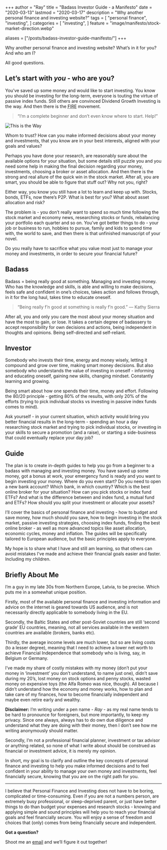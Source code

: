 +++
author = "Ray"
title = "Badass Investor Guide - a Manifesto"
date = "2020-03-13"
lastmod = "2020-03-17"
description = "Why another personal finance and investing website?"
tags = [
    "personal finance",
    "investing",
]
categories = [
    "investing",
]
feature = "image/manifesto/stock-market-direction.webp"

aliases = ["/posts/badass-investor-guide-manifesto/"]
+++

Why another personal finance and investing website? What’s in it for you? And who am I?

All good questions.

<!--more-->

## Let’s start with *you* - who are you?

You’ve saved up some money and would like to start investing. You know you should be investing for the long-term, everyone is touting the virtue of passive index funds. Still others are convinced Dividend Growth Investing is the way. And then there is the <abbr title="Financial Independence Retire Early">FIRE</abbr> movement.

>“I’m a complete beginner and don’t even know where to start. Help!”

![This is the Way](/image/manifesto/mandalorian-this-is-the-way.gif)

Whom to trust? How can you make informed decisions about your money and investments, that you know are in your best interests, aligned with your goals and values?

Perhaps you have done your research, are reasonably sure about the available options for your situation, but some details still puzzle you and you need some help in making the final decision regarding your money, investments, choosing a broker or asset allocation.
And then there is the strong and real allure of the quick win in the stock market. After all, you are smart, you should be able to figure that stuff out? Why not you, right?

Either way, you know you still have a lot to learn and keep up with. Stocks, bonds, ETFs, now there’s P2P. What is best for you? What about asset allocation and risk?

The problem is - you don’t really want to spend so much time following the stock market and economy news, researching stocks or funds, rebalancing your portfolio each quarter and so on. You’ve got better things to do - your job or business to run, hobbies to pursue, family and kids to spend time with, the world to save, and then there is that unfinished manuscript of your novel.

Do you really have to sacrifice what you value most just to manage your money and investments, in order to secure your financial future?

## Badass

Badass = being really good at something. Managing and investing money. Who has the knowledge and skills, is able and willing to make decisions, feels safe and confident in one’s choices, takes action and follows through, in it for the long haul, takes time to educate oneself.

>“Being really f’n good at something is really f’n good.” — Kathy Sierra

After all, you and only you care the most about your money situation and have the most to gain, or lose.
It takes a certain degree of badassery to accept responsibility for own decisions and actions, being independent in thoughts and opinions. Being self-directed and self-reliant.

## Investor

Somebody who invests their time, energy and money wisely, letting it compound and grow over time, making smart money decisions. But also somebody who understands the value of investing in oneself - informing and educating oneself, gaining new skills, changing mindset. Constantly learning and growing.

Being smart about how one spends their time, money and effort. Following the 80/20 principle - getting 80% of the results, with only 20% of the efforts (trying to pick individual stocks vs investing in passive index funds comes to mind). 

Ask yourself - in your current situation, which activity would bring you better financial results in the long-term - spending an hour a day researching stock market and trying to pick individual stocks, or investing in your skills to secure a promotion (and a raise), or starting a side-business that could eventually replace your day job?

## Guide

The plan is to create in-depth guides to help you go from a beginner to a badass with managing and investing money.
You have saved up some money, got a bonus at work, your emergency fund is ready and you want to begin investing your money. Where do you even start? Do you need to open a new bank account? Which bank, in which country? Which is the best online broker for your situation? How can you pick stocks or index fund ETFs? And what is the difference between and index fund, a mutual fund and ETFs? How should you split your investment or allocate your assets?

I’ll cover the basics of personal finance and investing - how to budget and save money, how much should you save, how to begin investing in the stock market, passive investing strategies, choosing index funds, finding the best online broker - as well as more advanced topics like asset allocation, economic cycles, money and inflation. The guides will be specifically tailored to European audience, but the basic principles apply to everyone.

My hope is to share what I have and still am learning, so that others can avoid mistakes I’ve made and achieve their financial goals easier and faster. Including my children.

## Briefly About Me

I’m a guy in my late 30s from Northern Europe, Latvia, to be precise. Which puts me in a somewhat unique position. 

Firstly, most of the available personal finance and investing information and advice on the internet is geared towards US audience, and is not necessarily directly applicable to somebody living in the EU. 

Secondly, the Baltic States and other post-Soviet countries are still ‘second grade’ EU countries, meaning, not all services available in the western countries are available (brokers, banks etc). 

Thirdly, the average income levels are much lower, but so are living costs (to a lesser degree), meaning that I need to achieve a lower net worth to achieve Financial Independence that somebody who is living, say, in Belgium or Germany.

I’ve made my share of costly mistakes with my money (don’t put your money in ‘investment’ you don’t understand, to name just one), didn’t save during my 20’s, lost money on stock options and penny stocks, wasted money on expensive toys (the Alfa Romeo was nice, though). All because I didn’t understand how the economy and money works, how to plan and take care of my finances, how to become financially independent and maybe even retire early and wealthy.

**Disclaimer:** I’m writing under a pen name - *Ray* - as my real name tends to be hard to pronounce for foreigners, but more importantly, to keep my privacy. Since one always, always has to do own due diligence and understand what they are doing with their money, then I don’t see how me writing anonymously should matter.

Secondly, I’m not a professional financial planner, investment or tax advisor or anything related, so none of what I write about should be construed as financial or investment advice, it is merely my opinion.

In short, my goal is to clarify and outline the key concepts of personal finance and investing to help you make informed decisions and to feel confident in your ability to manage your own money and investments, feel financially secure, knowing that you are on the right path for you.

***

I believe that Personal Finance and Investing does not have to be boring, complicated or time-consuming. Even if you are not a numbers person, are extremely busy professional, or sleep-deprived parent, or just have better things to do than budget your expenses and research stocks - knowing and applying simple and sound principles will help you to reach your financial goals and feel financially secure. You will enjoy a sense of freedom and choices that (only) comes from being financially secure and independent.

**Got a question?**

Shoot me an [email](/contact/) and we’ll figure it out together!